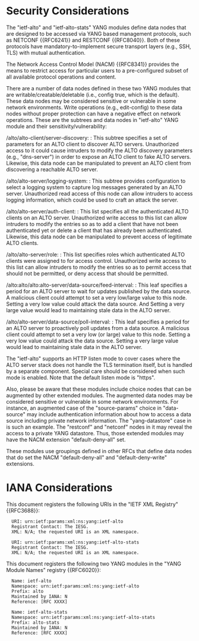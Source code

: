 # Security Considerations

The "ietf-alto" and "ietf-alto-stats" YANG modules define data nodes that are designed to be accessed
via YANG based management protocols, such as NETCONF {{RFC6241}} and RESTCONF
{{RFC8040}}. Both of these protocols have mandatory-to-implement secure
transport layers (e.g., SSH, TLS) with mutual authentication.

The Network Access Control Model (NACM) {{RFC8341}} provides the means to
restrict access for particular users to a pre-configured subset of all
available protocol operations and content.

There are a number of data nodes defined in these two YANG modules that are
writable/creatable/deletable (i.e., config true, which is the default).
These data nodes may be considered sensitive or vulnerable in some network environments.
Write operations (e.g., edit-config) to these data nodes without proper protection
can have a negative effect on network operations. These are the subtrees and data
nodes in "ietf-alto" YANG module and their sensitivity/vulnerability:

  /alto/alto-client/server-discovery:
  : This subtree specifies a set of parameters for an ALTO client to discover ALTO servers.
  Unauthorized access to it could cause intruders to modify the ALTO discovery
  parameters (e.g., "dns-server") in order to expose an ALTO client to fake ALTO servers. Likewise, this data node can be manipulated to prevent an ALTO client from discovering a reachable ALTO server.

  /alto/alto-server/logging-system:
  : This subtree provides configuration to select a logging system to capture log
  messages generated by an ALTO server. Unauthorized read access of this node
  can allow intruders to access logging information, which could be used to craft
  an attack the server.

  /alto/alto-server/auth-client:
  : This list specifies all the authenticated ALTO clients on an ALTO server.
  Unauthorized write access to this list can allow intruders to modify the entries
  so as to add a client that have not been authenticated yet or delete a client
  that has already been authenticated. Likewise, this data node can be manipulated to prevent access of legitimate ALTO clients.

  /alto/alto-server/role:
  : This list specifies roles which authenticated ALTO clients were assigned to for
  access control. Unauthorized write access to this list can allow intruders to
  modify the entries so as to permit access that should not be permitted, or deny
  access that should be permitted.

  /alto:alto/alto:alto-server/data-source/feed-interval:
  : This leaf specifies a period for an ALTO server to wait for updates published
  by the data source. A malicious client could attempt to set a very low/large
  value to this node. Setting a very low value could attack the data source. And
  Setting a very large value would lead to maintaining stale data in the ALTO server.

  /alto/alto-server/data-source/poll-interval:
  : This leaf specifies a period for an ALTO server to proactively poll updates
  from a data source. A malicious client could attempt to set a very low (or large)
  value to this node. Setting a very low value could attack the data source.
   Setting a very large value would lead to maintaining stale data in the ALTO server.

The "ietf-alto" supports an HTTP listen mode to cover cases where the ALTO
server stack does not handle the TLS termination itself, but is handled by a
separate component. Special care should be considered when such mode is
enabled. Note that the default listen mode is "https".

Also, please be aware that these modules include choice nodes that can be augmented
by other extended modules. The augmented data nodes may be considered sensitive
or vulnerable in some network environments. For instance, an augmented case of
the "source-params" choice in "data-source" may include authentication
information about how to access a data source including private network
information. The "yang-datastore" case in [](#example-data-source) is such an
example. The "restconf" and "netconf" nodes in it may reveal the access to a
private YANG datastore. Thus, those extended modules may have the NACM
extension "default-deny-all" set.

These modules use groupings defined in other RFCs that
define data nodes that do set the NACM "default-deny-all" and
"default-deny-write" extensions.

# IANA Considerations

This document registers the following URIs in the "IETF XML Registry" {{RFC3688}}:

      URI: urn:ietf:params:xml:ns:yang:ietf-alto
      Registrant Contact: The IESG.
      XML: N/A; the requested URI is an XML namespace.

      URI: urn:ietf:params:xml:ns:yang:ietf-alto-stats
      Registrant Contact: The IESG.
      XML: N/A; the requested URI is an XML namespace.

This document registers the following two YANG modules in the "YANG Module Names" registry
{{RFC6020}}:

      Name: ietf-alto
      Namespace: urn:ietf:params:xml:ns:yang:ietf-alto
      Prefix: alto
      Maintained by IANA: N
      Reference: [RFC XXXX]

      Name: ietf-alto-stats
      Namespace: urn:ietf:params:xml:ns:yang:ietf-alto-stats
      Prefix: alto-stats
      Maintained by IANA: N
      Reference: [RFC XXXX]

<!-- End of sections -->
